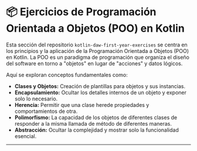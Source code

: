 # 📦 Ejercicios de Programación Orientada a Objetos (POO) en Kotlin

Esta sección del repositorio `kotlin-daw-first-year-exercises` se centra en los principios y la aplicación de la Programación Orientada a Objetos (POO) en Kotlin. La POO es un paradigma de programación que organiza el diseño del software en torno a "objetos" en lugar de "acciones" y datos lógicos.

Aquí se exploran conceptos fundamentales como:

* **Clases y Objetos:** Creación de plantillas para objetos y sus instancias.
* **Encapsulamiento:** Ocultar los detalles internos de un objeto y exponer solo lo necesario.
* **Herencia:** Permitir que una clase herede propiedades y comportamientos de otra.
* **Polimorfismo:** La capacidad de los objetos de diferentes clases de responder a la misma llamada de método de diferentes maneras.
* **Abstracción:** Ocultar la complejidad y mostrar solo la funcionalidad esencial.



---